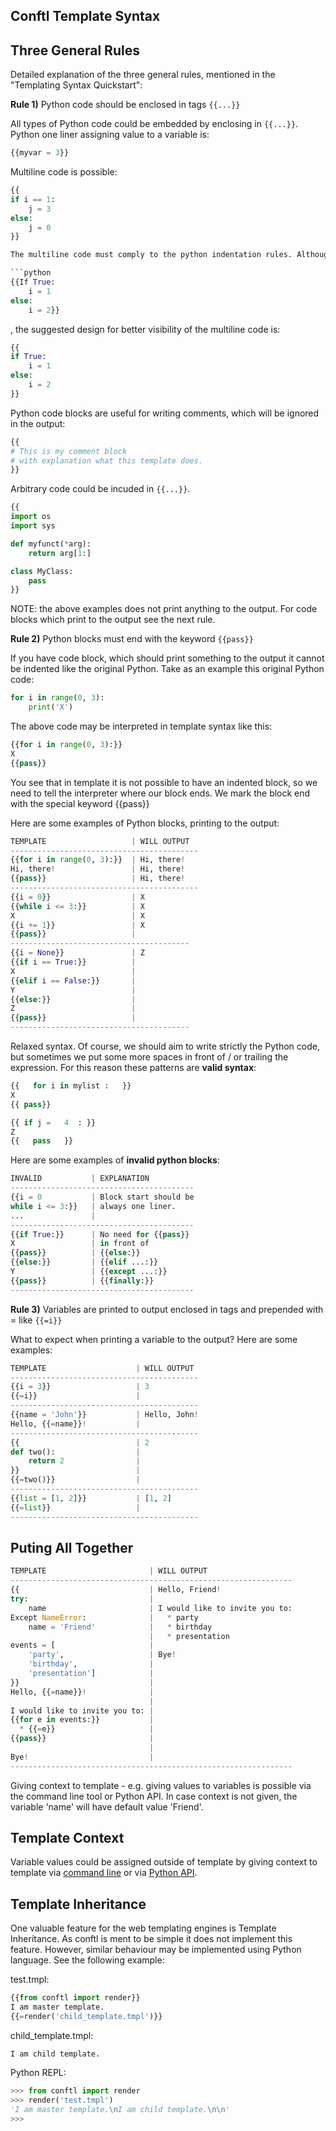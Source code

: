 ## Conftl Template Syntax


## Three General Rules

Detailed explanation of the three general rules, mentioned in the "Templating Syntax Quickstart":

**Rule 1)** Python code should be enclosed in tags ```{{...}}```

All types of Python code could be embedded by enclosing in ```{{...}}```. Python one liner assigning value to a variable is:

```python
{{myvar = 3}}
```

Multiline code is possible:

```python
{{
if i == 1:
    j = 3
else:
    j = 0
}}

The multiline code must comply to the python indentation rules. Althoug this will be valid code:

```python
{{If True:
    i = 1
else:
    i = 2}}
```

, the suggested design for better visibility of the multiline code is:

```python
{{
if True:
    i = 1
else:
    i = 2
}}
```

Python code blocks are useful for writing comments, which will be ignored in the output:

```python
{{
# This is my comment block
# with explanation what this template does.
}}
```

Arbitrary code could be incuded in ```{{...}}```. 

```python
{{
import os
import sys

def myfunct(*arg):
    return arg[1:]

class MyClass:
    pass
}}
```

NOTE: the above examples does not print anything to the output. For code blocks which print to the output see the next rule.

**Rule 2)** Python blocks must end with the keyword ```{{pass}}```

If you have code block, which should print something to the output it cannot be indented like the original Python. Take as an example this original Python code:

```python
for i in range(0, 3):
    print('X')
```

The above code may be interpreted in template syntax like this:

```python
{{for i in range(0, 3):}}
X
{{pass}}
```

You see that in template it is not possible to have an indented block, so we need to tell the interpreter where our block ends. We mark the block end with the special keyword {{pass}}

Here are some examples of Python blocks, printing to the output:

```python
TEMPLATE                   | WILL OUTPUT
------------------------------------------
{{for i in range(0, 3):}}  | Hi, there!
Hi, there!                 | Hi, there!
{{pass}}                   | Hi, there!
------------------------------------------
{{i = 0}}                  | X
{{while i <= 3:}}          | X
X                          | X
{{i += 1}}                 | X
{{pass}}                   |
----------------------------------------
{{i = None}}               | Z
{{if i == True:}}          |
X                          |
{{elif i == False:}}       |
Y                          |
{{else:}}                  |
Z                          |
{{pass}}                   |
----------------------------------------
```

Relaxed syntax. Of course, we should aim to write strictly the Python code, but sometimes we put some more spaces in front of / or trailing the expression. For this reason these patterns are **valid syntax**:

```python
{{   for i in mylist :   }}
X
{{ pass}}

{{ if j =   4  : }}
Z
{{   pass   }}
```

Here are some examples of **invalid python blocks**:

```python
INVALID           | EXPLANATION
-----------------------------------------
{{i = 0           | Block start should be
while i <= 3:}}   | always one liner.
...               |
-----------------------------------------
{{if True:}}      | No need for {{pass}}
X                 | in front of
{{pass}}          | {{else:}}
{{else:}}         | {{elif ...:}}
Y                 | {{except ...:}}
{{pass}}          | {{finally:}}
-----------------------------------------
```

**Rule 3)** Variables are printed to output enclosed in tags and prepended with = like ```{{=i}}```

What to expect when printing a variable to the output? Here are some examples:

```python
TEMPLATE                    | WILL OUTPUT
------------------------------------------
{{i = 3}}                   | 3
{{=i}}                      |
------------------------------------------
{{name = 'John'}}           | Hello, John!
Hello, {{=name}}!           |
------------------------------------------
{{                          | 2
def two():                  |
    return 2                |
}}                          |
{{=two()}}                  |
------------------------------------------
{{list = [1, 2]}}           | [1, 2]
{{=list}}                   |
------------------------------------------
```


## Puting All Together

```python
TEMPLATE                       | WILL OUTPUT
---------------------------------------------------------------
{{                             | Hello, Friend!
try:                           |
    name                       | I would like to invite you to:
Except NameError:              |   * party
    name = 'Friend'            |   * birthday
                               |   * presentation
events = [                     |
    'party',                   | Bye!
    'birthday',                |
    'presentation']            |
}}                             |
Hello, {{=name}}!              |
                               |
I would like to invite you to: |
{{for e in events:}}           |
  * {{=e}}                     |
{{pass}}                       |
                               |
Bye!                           |
---------------------------------------------------------------
```

Giving context to template - e.g. giving values to variables is possible via the command line tool or Python API. In case context is not given, the variable 'name' will have default value 'Friend'.

## Template Context

Variable values could be assigned outside of template by giving context to template via [command line](https://github.com/ttt-fifo/conftl/blob/master/docs/COMMAND_LINE.md) or via [Python API](https://github.com/ttt-fifo/conftl/blob/master/docs/PYTHON_API.md).

## Template Inheritance

One valuable feature for the web templating engines is Template Inheritance. As conftl is ment to be simple it does not implement this feature. However, similar behaviour may be implemented using Python language. See the following example:

test.tmpl:

```python
{{from conftl import render}}
I am master template.
{{=render('child_template.tmpl')}}
```

child_template.tmpl:

```
I am child template.
```

Python REPL:

```python
>>> from conftl import render
>>> render('test.tmpl')
'I am master template.\nI am child template.\n\n'
>>>
```
